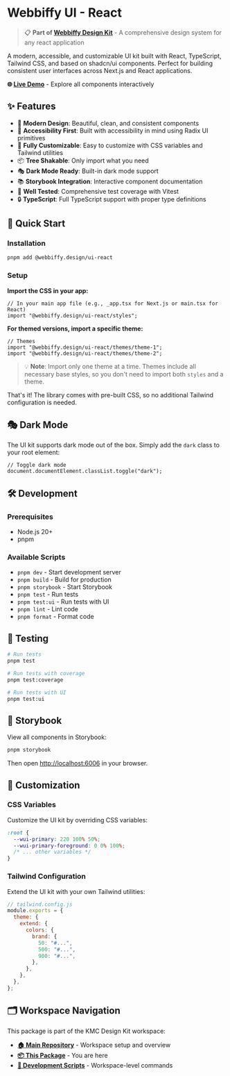 # Webbiffy UI - React

> 📋 **Part of [Webbiffy Design Kit](../../README.md)** - A comprehensive design system for any react application

A modern, accessible, and customizable UI kit built with React, TypeScript, Tailwind CSS, and based on shadcn/ui components. Perfect for building consistent user interfaces across Next.js and React applications.

**🌐 [Live Demo](https://webbiffy-ui-react-storybook.vercel.app/)** - Explore all components interactively

## ✨ Features

- 🎨 **Modern Design**: Beautiful, clean, and consistent components
- 🎯 **Accessibility First**: Built with accessibility in mind using Radix UI primitives
- 🔧 **Fully Customizable**: Easy to customize with CSS variables and Tailwind utilities
- 📦 **Tree Shakable**: Only import what you need
- 🎭 **Dark Mode Ready**: Built-in dark mode support
- 📚 **Storybook Integration**: Interactive component documentation
- 🧪 **Well Tested**: Comprehensive test coverage with Vitest
- 🔒 **TypeScript**: Full TypeScript support with proper type definitions

## 🚀 Quick Start

### Installation

```bash
pnpm add @webbiffy.design/ui-react
```

### Setup

**Import the CSS in your app:**

```tsx
// In your main app file (e.g., _app.tsx for Next.js or main.tsx for React)
import "@webbiffy.design/ui-react/styles";
```

**For themed versions, import a specific theme:**

```tsx
// Themes
import "@webbiffy.design/ui-react/themes/theme-1";
import "@webbiffy.design/ui-react/themes/theme-2";
```

> 💡 **Note**: Import only one theme at a time. Themes include all necessary base styles, so you don't need to import both `styles` and a theme.

That's it! The library comes with pre-built CSS, so no additional Tailwind configuration is needed.

## 🎭 Dark Mode

The UI kit supports dark mode out of the box. Simply add the `dark` class to your root element:

```tsx
// Toggle dark mode
document.documentElement.classList.toggle("dark");
```

## 🛠 Development

### Prerequisites

- Node.js 20+
- pnpm

### Available Scripts

- `pnpm dev` - Start development server
- `pnpm build` - Build for production
- `pnpm storybook` - Start Storybook
- `pnpm test` - Run tests
- `pnpm test:ui` - Run tests with UI
- `pnpm lint` - Lint code
- `pnpm format` - Format code

## 🧪 Testing

```bash
# Run tests
pnpm test

# Run tests with coverage
pnpm test:coverage

# Run tests with UI
pnpm test:ui
```

## 📖 Storybook


View all components in Storybook:

```bash
pnpm storybook
```

Then open [http://localhost:6006](http://localhost:6006) in your browser.

## 🎨 Customization

### CSS Variables

Customize the UI kit by overriding CSS variables:

```css
:root {
  --wui-primary: 220 100% 50%;
  --wui-primary-foreground: 0 0% 100%;
  /* ... other variables */
}
```

### Tailwind Configuration

Extend the UI kit with your own Tailwind utilities:

```js
// tailwind.config.js
module.exports = {
  theme: {
    extend: {
      colors: {
        brand: {
          50: "#...",
          500: "#...",
          900: "#...",
        },
      },
    },
  },
};
```

## 🗂 Workspace Navigation

This package is part of the KMC Design Kit workspace:

- **[🏠 Main Repository](../../README.md)** - Workspace setup and overview
- **[📦 This Package](./README.md)** - You are here
- **[🚀 Development Scripts](../../README.md#-development-setup)** - Workspace-level commands
